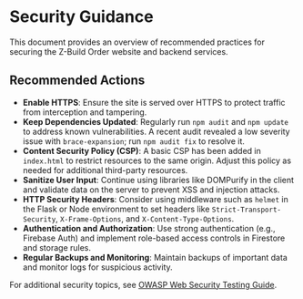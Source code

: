 # Security Guidance

This document provides an overview of recommended practices for securing the Z-Build Order website and backend services.

## Recommended Actions

- **Enable HTTPS**: Ensure the site is served over HTTPS to protect traffic from interception and tampering.
- **Keep Dependencies Updated**: Regularly run `npm audit` and `npm update` to address known vulnerabilities. A recent audit revealed a low severity issue with `brace-expansion`; run `npm audit fix` to resolve it.
- **Content Security Policy (CSP)**: A basic CSP has been added in `index.html` to restrict resources to the same origin. Adjust this policy as needed for additional third-party resources.
- **Sanitize User Input**: Continue using libraries like DOMPurify in the client and validate data on the server to prevent XSS and injection attacks.
- **HTTP Security Headers**: Consider using middleware such as `helmet` in the Flask or Node environment to set headers like `Strict-Transport-Security`, `X-Frame-Options`, and `X-Content-Type-Options`.
- **Authentication and Authorization**: Use strong authentication (e.g., Firebase Auth) and implement role-based access controls in Firestore and storage rules.
- **Regular Backups and Monitoring**: Maintain backups of important data and monitor logs for suspicious activity.

For additional security topics, see [OWASP Web Security Testing Guide](https://owasp.org/www-project-web-security-testing-guide/).
